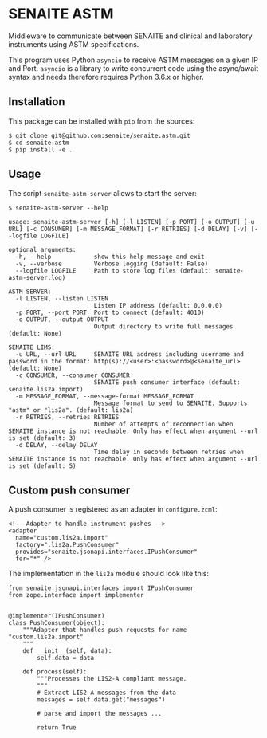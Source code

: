 # SENAITE ASTM

Middleware to communicate between SENAITE and clinical and laboratory
instruments using ASTM specifications.

This program uses Python `asyncio` to receive ASTM messages on a given IP and
Port. `asyncio` is a library to write concurrent code using the async/await
syntax and needs therefore requires Python 3.6.x or higher.


## Installation

This package can be installed with `pip` from the sources:

    $ git clone git@github.com:senaite/senaite.astm.git
    $ cd senaite.astm
    $ pip install -e .

## Usage

The script `senaite-astm-server` allows to start the server:

    $ senaite-astm-server --help

    usage: senaite-astm-server [-h] [-l LISTEN] [-p PORT] [-o OUTPUT] [-u URL] [-c CONSUMER] [-m MESSAGE_FORMAT] [-r RETRIES] [-d DELAY] [-v] [--logfile LOGFILE]

    optional arguments:
      -h, --help            show this help message and exit
      -v, --verbose         Verbose logging (default: False)
      --logfile LOGFILE     Path to store log files (default: senaite-astm-server.log)

    ASTM SERVER:
      -l LISTEN, --listen LISTEN
                            Listen IP address (default: 0.0.0.0)
      -p PORT, --port PORT  Port to connect (default: 4010)
      -o OUTPUT, --output OUTPUT
                            Output directory to write full messages (default: None)

    SENAITE LIMS:
      -u URL, --url URL     SENAITE URL address including username and password in the format: http(s)://<user>:<password>@<senaite_url> (default: None)
      -c CONSUMER, --consumer CONSUMER
                            SENAITE push consumer interface (default: senaite.lis2a.import)
      -m MESSAGE_FORMAT, --message-format MESSAGE_FORMAT
                            Message format to send to SENAITE. Supports "astm" or "lis2a". (default: lis2a)
      -r RETRIES, --retries RETRIES
                            Number of attempts of reconnection when SENAITE instance is not reachable. Only has effect when argument --url is set (default: 3)
      -d DELAY, --delay DELAY
                            Time delay in seconds between retries when SENAITE instance is not reachable. Only has effect when argument --url is set (default: 5)


## Custom push consumer

A push consumer is registered as an adapter in `configure.zcml`:

    <!-- Adapter to handle instrument pushes -->
    <adapter
      name="custom.lis2a.import"
      factory=".lis2a.PushConsumer"
      provides="senaite.jsonapi.interfaces.IPushConsumer"
      for="*" />

The implementation in the `lis2a` module should look like this:

    from senaite.jsonapi.interfaces import IPushConsumer
    from zope.interface import implementer


    @implementer(IPushConsumer)
    class PushConsumer(object):
        """Adapter that handles push requests for name "custom.lis2a.import"
        """
        def __init__(self, data):
            self.data = data

        def process(self):
            """Processes the LIS2-A compliant message.
            """
            # Extract LIS2-A messages from the data
            messages = self.data.get("messages")
            
            # parse and import the messages ...

            return True
